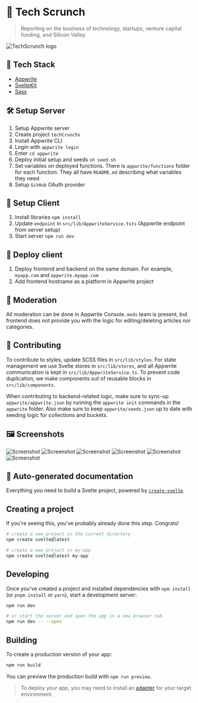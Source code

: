 <!-- ![TechScrunch Cover](public/cover.png) -->

# 📰 Tech Scrunch

> Reporting on the business of technology, startups, venture capital funding, and Silicon Valley

![TechScrunch logo](static/favicon.png)

## 🧰 Tech Stack

- [Appwrite](https://appwrite.io/)
- [SvelteKit](https://kit.svelte.dev/)
- [Sass](https://sass-lang.com/)

## 🛠️ Setup Server

1. Setup Appwrite server
2. Create project `techCrunchs`
3. Install Appwrite CLI
4. Login with `appwrite login`
5. Enter `cd appwrite`
6. Deploy initial setup and seeds `sh seed.sh`
7. Set variables on deployed functions. There is `appwrite/functions` folder for each function. They all have `README.md` describing what variables they need
8. Setup `GitHub` OAuth provider

## 👀 Setup Client

1. Install libraries `npm install`
2. Update `endpoint` in `src/lib/AppwriteService.tsts` (Appwrite endpoint from server setup)
3. Start server `npm run dev`

## 🚀 Deploy client

1. Deploy frontend and backend on the same domain. For example, `myapp.com` and `appwrite.myapp.com`
2. Add frontend hostname as a platform in Appwrite project

## 🚨 Moderation

All moderation can be done in Appwrite Console. `mods` team is present, but frontend does not provide you with the logic for editing/deleting articles nor categories.

## 🤝 Contributing

To contribute to styles, update SCSS files in `src/lib/styles`. For state management we use Svelte stores in `src/lib/stores`, and all Appwrite communication is kept in `src/lib/AppwriteService.ts`. To prevent code duplication, we make components out of reusable blocks in `src/lib/components`.

When contributing to backend-related logic, make sure to sync-up `appwrite/appwrite.json` by running the `appwrite init` commands in the `appwrite` folder. Also make sure to keep `appwrite/seeds.json` up to date with seeding logic for collections and buckets.

## 🖼️ Screenshots

![Screenshot](docs/screenshot1.png)
![Screenshot](docs/screenshot2.png)
![Screenshot](docs/screenshot3.png)
![Screenshot](docs/screenshot4.png)
![Screenshot](docs/screenshot5.png)
![Screenshot](docs/screenshot6.png)

## 🤖 Auto-generated documentation

Everything you need to build a Svelte project, powered by [`create-svelte`](https://github.com/sveltejs/kit/tree/master/packages/create-svelte).

## Creating a project

If you're seeing this, you've probably already done this step. Congrats!

```bash
# create a new project in the current directory
npm create svelte@latest

# create a new project in my-app
npm create svelte@latest my-app
```

## Developing

Once you've created a project and installed dependencies with `npm install` (or `pnpm install` or `yarn`), start a development server:

```bash
npm run dev

# or start the server and open the app in a new browser tab
npm run dev -- --open
```

## Building

To create a production version of your app:

```bash
npm run build
```

You can preview the production build with `npm run preview`.

> To deploy your app, you may need to install an [adapter](https://kit.svelte.dev/docs/adapters) for your target environment.
